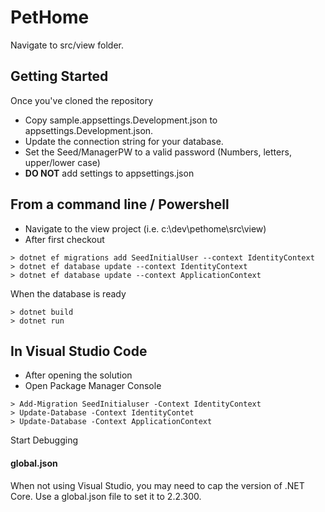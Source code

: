 # PetHome

Navigate to src/view folder. 

## Getting Started

Once you've cloned the repository

- Copy sample.appsettings.Development.json to appsettings.Development.json.
- Update the connection string for your database.
- Set the Seed/ManagerPW to a valid password (Numbers, letters, upper/lower case)
- **DO NOT** add settings to appsettings.json

## From a command line / Powershell

- Navigate to the view project (i.e. c:\dev\pethome\src\view)
- After first checkout
```
> dotnet ef migrations add SeedInitialUser --context IdentityContext
> dotnet ef database update --context IdentityContext
> dotnet ef database update --context ApplicationContext
```

When the database is ready

```
> dotnet build
> dotnet run
```
  
## In Visual Studio Code 

- After opening the solution
- Open Package Manager Console

```
> Add-Migration SeedInitialuser -Context IdentityContext
> Update-Database -Context IdentityContet
> Update-Database -Context ApplicationContext
```

  Start Debugging

#### global.json

When not using Visual Studio, you may need to cap the version of .NET Core. Use a global.json file to set it to 2.2.300.